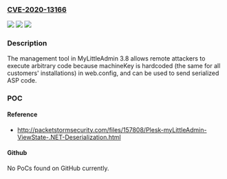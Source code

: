 ### [CVE-2020-13166](https://cve.mitre.org/cgi-bin/cvename.cgi?name=CVE-2020-13166)
![](https://img.shields.io/static/v1?label=Product&message=n%2Fa&color=blue)
![](https://img.shields.io/static/v1?label=Version&message=n%2Fa&color=blue)
![](https://img.shields.io/static/v1?label=Vulnerability&message=n%2Fa&color=brighgreen)

### Description

The management tool in MyLittleAdmin 3.8 allows remote attackers to execute arbitrary code because machineKey is hardcoded (the same for all customers' installations) in web.config, and can be used to send serialized ASP code.

### POC

#### Reference
- http://packetstormsecurity.com/files/157808/Plesk-myLittleAdmin-ViewState-.NET-Deserialization.html

#### Github
No PoCs found on GitHub currently.

